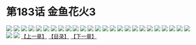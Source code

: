 # 第183话 金鱼花火3
![](https://s1.baozimh.com/scomic/sanyanxiaotianlu-samanhua/0/182-v9ek/1.jpg)
![](https://s1.baozimh.com/scomic/sanyanxiaotianlu-samanhua/0/182-v9ek/2.jpg)
![](https://s1.baozimh.com/scomic/sanyanxiaotianlu-samanhua/0/182-v9ek/3.jpg)
![](https://s1.baozimh.com/scomic/sanyanxiaotianlu-samanhua/0/182-v9ek/4.jpg)
![](https://s1.baozimh.com/scomic/sanyanxiaotianlu-samanhua/0/182-v9ek/5.jpg)
![](https://s1.baozimh.com/scomic/sanyanxiaotianlu-samanhua/0/182-v9ek/6.jpg)
![](https://s1.baozimh.com/scomic/sanyanxiaotianlu-samanhua/0/182-v9ek/7.jpg)
![](https://s1.baozimh.com/scomic/sanyanxiaotianlu-samanhua/0/182-v9ek/8.jpg)
![](https://s1.baozimh.com/scomic/sanyanxiaotianlu-samanhua/0/182-v9ek/9.jpg)
![](https://s1.baozimh.com/scomic/sanyanxiaotianlu-samanhua/0/182-v9ek/10.jpg)
![](https://s1.baozimh.com/scomic/sanyanxiaotianlu-samanhua/0/182-v9ek/11.jpg)
![](https://s1.baozimh.com/scomic/sanyanxiaotianlu-samanhua/0/182-v9ek/12.jpg)
![](https://s1.baozimh.com/scomic/sanyanxiaotianlu-samanhua/0/182-v9ek/13.jpg)
![](https://s1.baozimh.com/scomic/sanyanxiaotianlu-samanhua/0/182-v9ek/14.jpg)
![](https://s1.baozimh.com/scomic/sanyanxiaotianlu-samanhua/0/182-v9ek/15.jpg)
![](https://s1.baozimh.com/scomic/sanyanxiaotianlu-samanhua/0/182-v9ek/16.jpg)
![](https://s1.baozimh.com/scomic/sanyanxiaotianlu-samanhua/0/182-v9ek/17.jpg)
![](https://s1.baozimh.com/scomic/sanyanxiaotianlu-samanhua/0/182-v9ek/18.jpg)
![](https://s1.baozimh.com/scomic/sanyanxiaotianlu-samanhua/0/182-v9ek/19.jpg)
![](https://s1.baozimh.com/scomic/sanyanxiaotianlu-samanhua/0/182-v9ek/20.jpg)
![](https://s1.baozimh.com/scomic/sanyanxiaotianlu-samanhua/0/182-v9ek/21.jpg)
![](https://s1.baozimh.com/scomic/sanyanxiaotianlu-samanhua/0/182-v9ek/22.jpg)
![](https://s1.baozimh.com/scomic/sanyanxiaotianlu-samanhua/0/182-v9ek/23.jpg)
![](https://s1.baozimh.com/scomic/sanyanxiaotianlu-samanhua/0/182-v9ek/24.jpg)
![](https://s1.baozimh.com/scomic/sanyanxiaotianlu-samanhua/0/182-v9ek/25.jpg)
![](https://s1.baozimh.com/scomic/sanyanxiaotianlu-samanhua/0/182-v9ek/26.jpg)
![](https://s1.baozimh.com/scomic/sanyanxiaotianlu-samanhua/0/182-v9ek/27.jpg)
[【上一章】](./182.md)
[【目录】](./README.md)
[【下一章】](./184.md)

